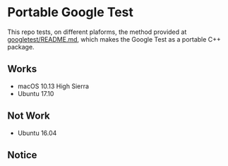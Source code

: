 # Portable Google Test

This repo tests, on different plaforms, the method provided at [googletest/README.md](https://github.com/google/googletest/blob/master/googletest/README.md),
which makes the Google Test as a portable C++ package.


## Works

+ macOS 10.13 High Sierra
+ Ubuntu 17.10

## Not Work

+ Ubuntu 16.04


## Notice



